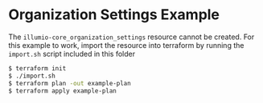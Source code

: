 # Organization Settings Example  

The `illumio-core_organization_settings` resource cannot be created. For this example to work, import the resource into terraform by running the `import.sh` script included in this folder

```sh
$ terraform init
$ ./import.sh
$ terraform plan -out example-plan
$ terraform apply example-plan
```
